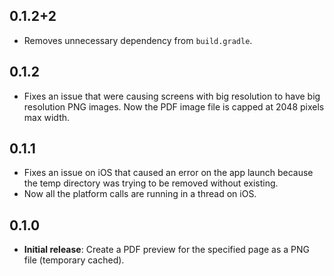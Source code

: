 ## 0.1.2+2

* Removes unnecessary dependency from `build.gradle`.


## 0.1.2

* Fixes an issue that were causing screens with big resolution to have big resolution PNG images. Now the PDF image file is capped at 2048 pixels max width.

## 0.1.1

* Fixes an issue on iOS that caused an error on the app launch because the temp directory was trying to be removed without existing. 
* Now all the platform calls are running in a thread on iOS. 

## 0.1.0

* **Initial release**: Create a PDF preview for the specified page as a PNG file (temporary cached).
